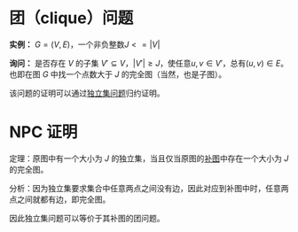 # 团（clique）问题


**实例：** $G=(V, E)$，一个非负整数$J<=|V|$

**询问：** 是否存在 $V$ 的子集 $V'\subseteq V$，$|V'|\geq J$，使任意$u, v\in V'$，总有$(u,v)\in E$。 也即在图 $G$ 中找一个点数大于 $J$ 的完全图（当然，也是子图）。

该问题的证明可以通过[独立集问题](ivs.html)归约证明。

# NPC 证明

定理：原图中有一个大小为 $J$ 的独立集，当且仅当原图的[补图](./../GraphTheory/5.html)中存在一个大小为 $J$ 的完全图。

分析：因为独立集要求集合中任意两点之间没有边，因此对应到补图中时，任意两点之间就都有边，即完全图。


因此独立集问题可以等价于其补图的团问题。